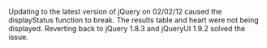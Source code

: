 Updating to the latest version of jQuery on 02/02/12 caused the displayStatus function to break. The results table and heart were not being displayed. Reverting back to jQuery 1.8.3 and jQueryUI 1.9.2 solved the issue.